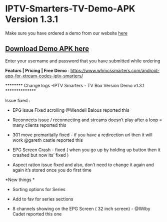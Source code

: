 # IPTV-Smarters-TV-Demo-APK Version 1.3.1

Make sure you have ordered a demo from our website [here](https://www.whmcssmarters.com/android-app-for-xtream-codes-iptv-smarters/)

## [Download Demo APK here](https://www.whmcssmarters.com/clients/dl.php?type=d&id=59)

Enter your username and password that you have submitted while ordering 

**Featurs | Pricing | Free Demo** : https://www.whmcssmarters.com/android-app-for-xtream-codes-iptv-smarters/

******** Change logs -IPTV Smarters - TV Box Version Demo v1.3.1 **************

 Issue fixed : 

- EPG issue Fixed  scrolling  @Wendell Balous reported this
- Reconnects issue / reconnecting and streams doesn’t play after a loop  = many clients reported this
- 301 move premaritally fixed - if you have a redirection url then it will work @gareth castle reported this
- EPG Screen Crash - fixed ( when you go up by holding up button then it crashed but now its’ fixed )

- Aspect ration issue fixed  and also, don’t need to change it again and again it’s stored once you do first time 

*New things *

- Sorting options for Series 

- Add to fav for series sections 

- 8 channels showing on the EPG Screen ( 32 inch screen) - @Wilby Cadet reported this one 
